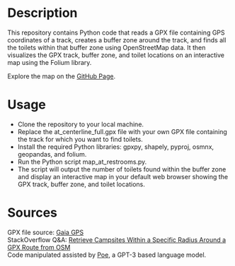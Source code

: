 # Description
This repository contains Python code that reads a GPX file containing GPS coordinates of a track, creates a buffer zone around the track, and finds all the toilets within that buffer zone using OpenStreetMap data. It then visualizes the GPX track, buffer zone, and toilet locations on an interactive map using the Folium library.

Explore the map on the [GitHub Page](https://apancoast.github.io/at_restrooms/).

# Usage
- Clone the repository to your local machine.
- Replace the at_centerline_full.gpx file with your own GPX file containing the track for which you want to find toilets.
- Install the required Python libraries: gpxpy, shapely, pyproj, osmnx, geopandas, and folium.
- Run the Python script map_at_restrooms.py.
- The script will output the number of toilets found within the buffer zone and display an interactive map in your default web browser showing the GPX track, buffer zone, and toilet locations.

# Sources
GPX file source: [Gaia GPS](https://www.gaiagps.com/datasummary/folder/dedfe4c3-dc0e-496e-b505-c47f14548a52/?layer=GaiaTopoRasterFeet)  
StackOverflow Q&A: [Retrieve Campsites Within a Specific Radius Around a GPX Route from OSM](https://stackoverflow.com/questions/75144426/retrieve-campsites-within-a-specific-radius-around-a-gpx-route-from-osm)  
Code manipulated assisted by [Poe](Poe.com), a GPT-3 based language model.
